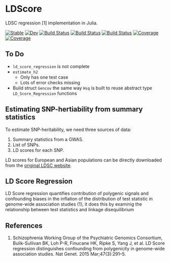 # LDScore

LDSC regression \[1\] implementation in Julia.

[![Stable](https://img.shields.io/badge/docs-stable-blue.svg)](https://harvey2phase.github.io/LDScore.jl/stable)
[![Dev](https://img.shields.io/badge/docs-dev-blue.svg)](https://harvey2phase.github.io/LDScore.jl/dev)
[![Build Status](https://travis-ci.com/harvey2phase/LDScore.jl.svg?branch=master)](https://travis-ci.com/harvey2phase/LDScore.jl)
[![Build Status](https://ci.appveyor.com/api/projects/status/github/harvey2phase/LDScore.jl?svg=true)](https://ci.appveyor.com/project/harvey2phase/LDScore-jl)
[![Build Status](https://api.cirrus-ci.com/github/harvey2phase/LDScore.jl.svg)](https://cirrus-ci.com/github/harvey2phase/LDScore.jl)
[![Coverage](https://codecov.io/gh/harvey2phase/LDScore.jl/branch/master/graph/badge.svg)](https://codecov.io/gh/harvey2phase/LDScore.jl)
[![Coverage](https://coveralls.io/repos/github/harvey2phase/LDScore.jl/badge.svg?branch=master)](https://coveralls.io/github/harvey2phase/LDScore.jl?branch=master)

## To Do
- `ld_score_regression` is not complete
- `estimate_h2`
	- Only has one test case
	- Lots of error checks missing
- Build struct `Gencov` the same way `Hsq` is built to reuse abstract type `LD_Score_Regression` functions

## Estimating SNP-hertiability from summary statistics
To estimate SNP-heritability, we need three sources of data:
1. Summary statistics from a GWAS.
2. List of SNPs.
3. LD scores for each SNP.

LD scores for European and Asian populations can be directly downloaded from the [original LDSC website](https://github.com/bulik/ldsc).

## LD Score Regression
LD Score regression quantifies contribution of polygenic signals and confounding biases in the inflation of the distribution of test statistic in genome-wide association studies (1); it does this by examinig the relationship between test statistics and linkage disequilibrium 

## References
1. Schizophrenia Working Group of the Psychiatric Genomics Consortium, Bulik-Sullivan BK, Loh P-R, Finucane HK, Ripke S, Yang J, et al. LD Score regression distinguishes confounding from polygenicity in genome-wide association studies. Nat Genet. 2015 Mar;47(3):291–5. 
